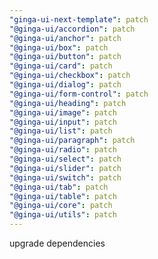 ```yaml
---
"ginga-ui-next-template": patch
"@ginga-ui/accordion": patch
"@ginga-ui/anchor": patch
"@ginga-ui/box": patch
"@ginga-ui/button": patch
"@ginga-ui/card": patch
"@ginga-ui/checkbox": patch
"@ginga-ui/dialog": patch
"@ginga-ui/form-control": patch
"@ginga-ui/heading": patch
"@ginga-ui/image": patch
"@ginga-ui/input": patch
"@ginga-ui/list": patch
"@ginga-ui/paragraph": patch
"@ginga-ui/radio": patch
"@ginga-ui/select": patch
"@ginga-ui/slider": patch
"@ginga-ui/switch": patch
"@ginga-ui/tab": patch
"@ginga-ui/table": patch
"@ginga-ui/core": patch
"@ginga-ui/utils": patch
---
```


upgrade dependencies
